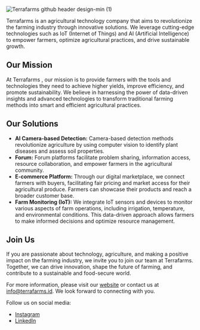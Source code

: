 ![Terrafarms github header design-min (1)](https://github.com/Terrafarms/.github/assets/66078837/c65a6b29-2db8-4ddf-85dd-e3a33ff2a7eb)


Terrafarms is an agricultural technology company that aims to revolutionize the farming industry through innovative solutions. We leverage cutting-edge technologies such as IoT (Internet of Things) and AI (Artificial Intelligence) to empower farmers, optimize agricultural practices, and drive sustainable growth.

## Our Mission

At Terrafarms
, our mission is to provide farmers with the tools and technologies they need to achieve higher yields, improve efficiency, and promote sustainability. We believe in harnessing the power of data-driven insights and advanced technologies to transform traditional farming methods into smart and efficient agricultural practices.

## Our Solutions

- **AI Camera-based Detection:** Camera-based detection methods revolutionize agriculture by using computer vision to identify plant diseases and assess soil properties.
- **Forum:** Forum platforms facilitate problem sharing, information access, resource collaboration, and empower farmers in the agricultural community.
- **E-commerce Platform:** Through our digital marketplace, we connect farmers with buyers, facilitating fair pricing and market access for their agricultural produce. Farmers can showcase their products and reach a broader customer base.
- **Farm Monitoring (IoT):** We integrate IoT sensors and devices to monitor various aspects of farm operations, including irrigation, temperature, and environmental conditions. This data-driven approach allows farmers to make informed decisions and optimize resource management.

## Join Us

If you are passionate about technology, agriculture, and making a positive impact on the farming industry, we invite you to join our team at Terrafarms. Together, we can drive innovation, shape the future of farming, and contribute to a sustainable and food-secure world.

For more information, please visit our [website](https://terrafarms.id) or contact us at [info@terrafarms.id](mailto:info@terrafarms.id). We look forward to connecting with you.

Follow us on social media:

- [Instagram](https://instagram.com/terrafarms.id)
- [LinkedIn](https://www.linkedin.com/company/terrafarms.id)

